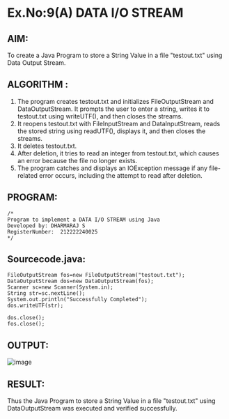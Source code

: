 # Ex.No:9(A)          DATA I/O STREAM
## AIM:
To create a Java Program to store a String Value in a file "testout.txt" using Data Output Stream.

## ALGORITHM :
1.  The program creates testout.txt and initializes FileOutputStream and DataOutputStream. It prompts the user to enter a string, writes it to testout.txt using writeUTF(), and then closes the streams.
2.	It reopens testout.txt with FileInputStream and DataInputStream, reads the stored string using readUTF(), displays it, and then closes the streams.
3.	It deletes testout.txt.
4.	After deletion, it tries to read an integer from testout.txt, which causes an error because the file no longer exists.
5.	The program catches and displays an IOException message if any file-related error occurs, including the attempt to read after deletion.


## PROGRAM:
 ```
/*
Program to implement a DATA I/O STREAM using Java
Developed by: DHARMARAJ S
RegisterNumber:  212222240025
*/
```

## Sourcecode.java:
```
FileOutputStream fos=new FileOutputStream("testout.txt");
DataOutputStream dos=new DataOutputStream(fos);
Scanner sc=new Scanner(System.in);
String str=sc.nextLine();
System.out.println("Successfully Completed");
dos.writeUTF(str);

dos.close();
fos.close();

```
## OUTPUT:

![image](https://github.com/user-attachments/assets/5e1143c3-cf0c-465a-8342-ac64664ed1ec)


## RESULT:
Thus the Java Program to store a String Value in a file "testout.txt" using DataOutputStream was executed and verified successfully.

